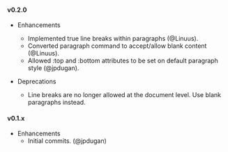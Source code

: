 #### v0.2.0

* Enhancements
	* Implemented true line breaks within paragraphs (@Linuus).
	* Converted paragraph command to accept/allow blank content (@Linuus).
	* Allowed :top and :bottom attributes to be set on default paragraph style (@jpdugan).


* Deprecations
	* Line breaks are no longer allowed at the document level. Use blank paragraphs instead.



#### v0.1.x

* Enhancements
	* Initial commits. (@jpdugan) 	 